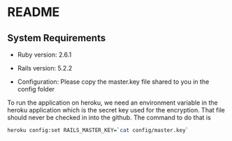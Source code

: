 # README

## System Requirements

* Ruby version: 2.6.1

* Rails version: 5.2.2

* Configuration: Please copy the master.key file shared to you in the config folder

To run the application on heroku, we need an environment variable in the heroku application which is the secret key used for the encryption. That file should never be checked in into the github.
The command to do that is 
```bash
heroku config:set RAILS_MASTER_KEY=`cat config/master.key`
```
